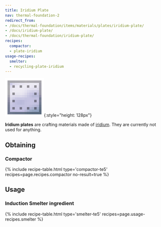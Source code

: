 ```yaml
---
title: Iridium Plate
nav: thermal-foundation-2
redirect_from:
- /docs/thermal-foundation/items/materials/plates/iridium-plate/
- /docs/iridium-plate/
- /docs/thermal-foundation/iridium-plate/
recipes:
  compactor:
  - plate-iridium
usage-recipes:
  smelter:
  - recycling-plate-iridium
---
```


![Iridium plate](/assets/images/thermal-foundation-2/plate-iridium.png){:style="height: 128px"}


**Iridium plates** are crafting materials made of
[iridium](/docs/thermal-foundation-2/iridium-ingot/). They are currently not used for anything.


Obtaining
---------

### Compactor
{% include recipe-table.html type='compactor-te5' recipes=page.recipes.compactor no-result=true %}


Usage
-----

### Induction Smelter ingredient
{% include recipe-table.html type='smelter-te5' recipes=page.usage-recipes.smelter %}
